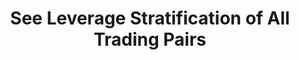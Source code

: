 ---
title: See Leverage Stratification of All Trading Pairs
position_number: 6
type: get
description: /v1/future-u/market/public/leverage/bracket/list
parameters:
content_markdown: Note：This method does not require a signature.
left_code_blocks:
    -
        code_block: "public void getKLine() {\r\n\tString text = HttpUtil.get(URL + \"/data/api/v1/future-u/market/getKLine?market=btc_usdt&type=1min&since=0\");\r\n\tSystem.out.println(text);\r\n}"
        title: Java
        language: java
right_code_blocks:
    - code_block: |-
        {
         "msgInfo": {
            "code": "",
            "msg": ""
          },
          "msg": "",
          "data": [
            {
              "leverageBrackets": [
                {
                  "bracket": 0, //Level
                  "maintMarginRate": 0, //Maintain margin rate
                  "maxLeverage": 0, //Maximum leverage
                  "maxNominalValue": 0, //Maximum notional value
                  "maxStartMarginRate": 0, //Maximum initial margin rate
                  "minLeverage": 0, //Minimum leverage
                  "startMarginRate": 0, //Initial margin rate
                  "symbol": "" //Trading pair
                }
              ],
              "symbol": ""
            }
          ],
          "code": 200
        }
      title: Response
      language: json
---